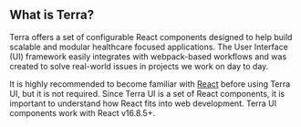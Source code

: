 ## What is Terra?
Terra offers a set of configurable React components designed to help build scalable and modular healthcare focused applications. The User Interface (UI) framework easily integrates with webpack-based workflows and was created to solve real-world issues in projects we work on day to day.

It is highly recommended to become familiar with [React](https://reactjs.org/) before using Terra UI, but it is not required. Since Terra UI is a set of React components, it is important to understand how React fits into web development. Terra UI components work with React v16.8.5+.
